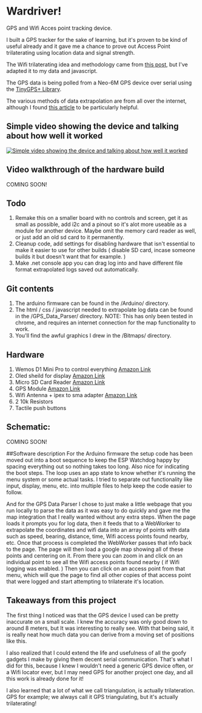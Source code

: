 # Wardriver!
GPS and Wifi Acces point tracking device.

I built a GPS tracker for the sake of learning, but it's proven to be kind of useful already and it gave me a chance to prove out Access Point trilaterating using location data and signal strength.

The Wifi trilaterating idea and methodology came from [this post](https://appelsiini.net/2017/trilateration-with-n-points/), but I've adapted it to my data and javascript.

The GPS data is being polled from a Neo-6M GPS device over serial using the [TinyGPS+ Library](https://github.com/mikalhart/TinyGPSPlus).

The various methods of data extrapolation are from all over the internet, although I found [this article](https://www.movable-type.co.uk/scripts/latlong.html) to be particularly helpful.

## Simple video showing the device and talking about how well it worked
[![Simple video showing the device and talking about how well it worked](http://img.youtube.com/vi/ao37SIXwli4/0.jpg)](https://www.youtube.com/watch?v=ao37SIXwli4 "GPS logging + WiFi Access Point locating Demo.")

## Video walkthrough of the hardware build
COMING SOON!

## Todo
1. Remake this on a smaller board with no controls and screen, get it as small as possible, add i2c and a pinout so it's alot more useable as a module for another device. Maybe omit the memory card reader as well, or just add an old sd card to it permanently.
2. Cleanup code, add settings for disabling hardware that isn't essential to make it easier to use for other builds ( disable SD card, incase someone builds it but doesn't want that for example. )
3. Make .net console app you can drag log into and have different file format extrapolated logs saved out automatically.

## Git contents
1. The arduino firmware can be found in the /Arduino/ directory.
2. The html / css / javascript needed to extrapolate log data can be found in the /GPS_Data_Parser/ directory. NOTE: This has only been tested in chrome, and requires an internet connection for the map functionality to work.
3. You'll find the awful graphics I drew in the /Bitmaps/ directory.

## Hardware
1. Wemos D1 Mini Pro to control everything [Amazon Link](https://www.amazon.com/gp/product/B07333L9VR/ref=oh_aui_detailpage_o07_s00?ie=UTF8&psc=1)
2. Oled sheild for display [Amazon Link](https://www.amazon.com/gp/product/B071DW4CZH/ref=oh_aui_detailpage_o08_s00?ie=UTF8&psc=1)
3. Micro SD Card Reader [Amazon Link](https://www.amazon.com/gp/product/B01JYNEX56/ref=oh_aui_detailpage_o03_s01?ie=UTF8&psc=1)
4. GPS Module [Amazon Link](https://www.amazon.com/gp/product/B015R62YHI/ref=oh_aui_detailpage_o03_s01?ie=UTF8&psc=1)
5. Wifi Antenna + ipex to sma adapter [Amazon Link](https://www.amazon.com/Highfine-Wireless-Extension-Bulkhead-Repeater/dp/B01GMBUS8O/ref=sr_1_12?s=electronics&ie=UTF8&qid=1530896884&sr=1-12&keywords=wifi+antenna+extension)
6. 2 10k Resistors
3. Tactile push buttons

## Schematic:
COMING SOON!

##Software description
For the Arduino firmware the setup code has been moved out into a boot sequence to keep the ESP Watchdog happy by spacing everything out so nothing takes too long. Also nice for indicating the boot steps. The loop uses an app state to know whether it's running the menu system or some actual tasks. I tried to separate out functionality like input, display, menu, etc. into multiple files to help keep the code easier to follow.

And for the GPS Data Parser I chose to just make a little webpage that you run locally to parse the data as it was easy to do quickly and gave me the map integration that I really wanted without any extra steps. When the page loads it prompts you for log data, then it feeds that to a WebWorker to extrapolate the coordinates and wifi data into an array of points with data such as speed, bearing, distance, time, Wifi access points found nearby, etc. Once that process is completed the WebWorker passes that info back to the page. The page will then load a google map showing all of these points and centering on it. From there you can zoom in and click on an individual point to see all the Wifi access points found nearby ( if Wifi logging was enabled. ) Then you can click on an access point from that menu, which will que the page to find all other copies of that access point that were logged and start attempting to trilaterate it's location.

## Takeaways from this project
The first thing I noticed was that the GPS device I used can be pretty inaccurate on a small scale. I knew the accuracy was only good down to around 8 meters, but It was interesting to really see. With that being said, it is really neat how much data you can derive from a moving set of positions like this.

I also realized that I could extend the life and usefulness of all the goofy gadgets I make by giving them decent serial communication. That's what I did for this, because I knew I wouldn't need a generic GPS device often, or a Wifi locator ever, but I may need GPS for another project one day, and all this work is already done for it!
	
I also learned that a lot of what we call triangulation, is actually trilateration. GPS for example; we always call it GPS triangulating, but it's actually trilaterating! 
